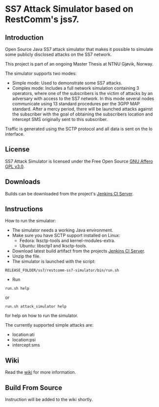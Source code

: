 # SS7 Attack Simulator based on RestComm's jss7.

## Introduction

Open Source Java SS7 attack simulator that makes it possible to simulate some publicly disclosed attacks on the SS7 network.

This project is part of an ongoing Master Thesis at NTNU Gjøvik, Norway.

The simulator supports two modes:

* Simple mode: Used to demonstrate some SS7 attacks.
* Complex mode: Includes a full network simulation containing 3 operators, where one of the subscribers is the victim of attacks by an adversary with access to the SS7 network.
  In this mode several nodes communicate using 13 standard procedures per the 3GPP MAP standard. After a mercy period, there will be launched attacks against the subscriber with the goal of obtaining the subscribers location and intercept SMS originally sent to this subscriber.

Traffic is generated using the SCTP protocol and all data is sent on the lo interface.

## License

SS7 Attack Simulator is licensed under the Free Open Source [GNU Affero GPL v3.0](http://www.gnu.org/licenses/agpl-3.0.html).

## Downloads

Builds can be downloaded from the project's [Jenkins CI Server](https://jensen.ninja/jenkins/).

## Instructions

How to run the simulator:

* The simulator needs a working Java environment.
* Make sure you have SCTP support installed on Linux:
  * Fedora: lksctp-tools and kernel-modules-extra.
  * Ubuntu: libsctp1 and lksctp-tools.
* Download latest build artifact from the projects [Jenkins CI Server](https://jensen.ninja/jenkins/job/jss7-attack-simulator/).
* Unzip the file.
* The simulator is launched with the script:

```
RELEASE_FOLDER/ss7/restcomm-ss7-simulator/bin/run.sh
```

* Run

``` 
run.sh help 
```

or

```
run.sh attack_simulator help 
```

for help on how to run the simulator.

The currently supported simple attacks are:

* location:ati
* location:psi
* intercept:sms

## Wiki

Read the [wiki](https://github.com/polarking/jss7-attack-simulator/wiki) for more information.

## Build From Source

Instruction will be added to the wiki shortly.

